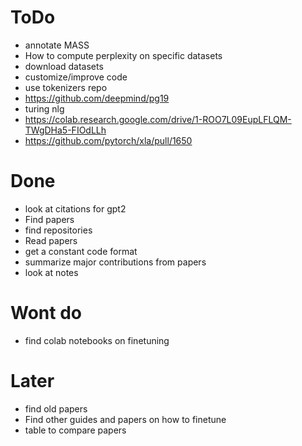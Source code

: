 # ToDo

-   annotate MASS
-   How to compute perplexity on specific datasets
-   download datasets
-   customize/improve code
-   use tokenizers repo
-   https://github.com/deepmind/pg19
-   turing nlg
-   https://colab.research.google.com/drive/1-ROO7L09EupLFLQM-TWgDHa5-FIOdLLh
-   https://github.com/pytorch/xla/pull/1650

# Done

-   look at citations for gpt2
-   Find papers
-   find repositories
-   Read papers
-   get a constant code format
-   summarize major contributions from papers
-   look at notes

# Wont do

-   find colab notebooks on finetuning

# Later

-   find old papers
-   Find other guides and papers on how to finetune
-   table to compare papers
